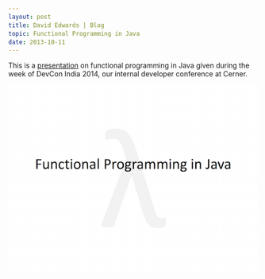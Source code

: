 ```yaml
---
layout: post
title: David Edwards | Blog
topic: Functional Programming in Java
date: 2013-10-11
---
```

This is a [presentation](https://dl.dropboxusercontent.com/u/6310959/fn-prog-java.pdf) on functional programming in Java given during the week of DevCon India 2014, our internal developer conference at Cerner.

[![Functional Programming in Java](/images/fn-prog-java.png)](https://dl.dropboxusercontent.com/u/6310959/fn-prog-java.pdf "Functional Programming in Java")
